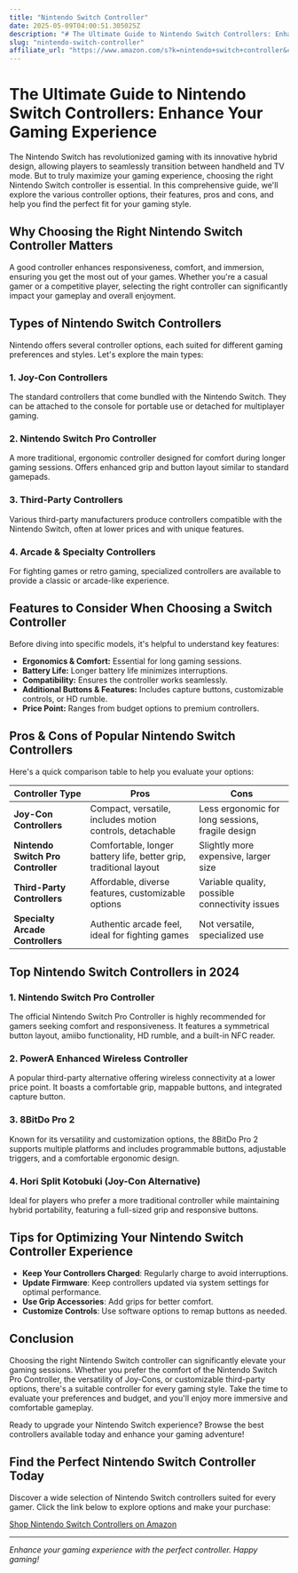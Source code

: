 ```yaml
---
title: "Nintendo Switch Controller"
date: 2025-05-09T04:00:51.305025Z
description: "# The Ultimate Guide to Nintendo Switch Controllers: Enhance Your Gaming Experience..."
slug: "nintendo-switch-controller"
affiliate_url: "https://www.amazon.com/s?k=nintendo+switch+controller&crid=16TZCEI0YJSAR&sprefix=Nintendo+Switch%2Caps%2C627&linkCode=ll2&tag=alrimweb-20&linkId=69a9a4b18fea45ce3dc668ff64d88278&language=en_US&ref_=as_li_ss_tl"
---
```

# The Ultimate Guide to Nintendo Switch Controllers: Enhance Your Gaming Experience

The Nintendo Switch has revolutionized gaming with its innovative hybrid design, allowing players to seamlessly transition between handheld and TV mode. But to truly maximize your gaming experience, choosing the right Nintendo Switch controller is essential. In this comprehensive guide, we'll explore the various controller options, their features, pros and cons, and help you find the perfect fit for your gaming style.

## Why Choosing the Right Nintendo Switch Controller Matters

A good controller enhances responsiveness, comfort, and immersion, ensuring you get the most out of your games. Whether you're a casual gamer or a competitive player, selecting the right controller can significantly impact your gameplay and overall enjoyment.

## Types of Nintendo Switch Controllers

Nintendo offers several controller options, each suited for different gaming preferences and styles. Let's explore the main types:

### 1. Joy-Con Controllers

The standard controllers that come bundled with the Nintendo Switch. They can be attached to the console for portable use or detached for multiplayer gaming.

### 2. Nintendo Switch Pro Controller

A more traditional, ergonomic controller designed for comfort during longer gaming sessions. Offers enhanced grip and button layout similar to standard gamepads.

### 3. Third-Party Controllers

Various third-party manufacturers produce controllers compatible with the Nintendo Switch, often at lower prices and with unique features.

### 4. Arcade & Specialty Controllers

For fighting games or retro gaming, specialized controllers are available to provide a classic or arcade-like experience.

## Features to Consider When Choosing a Switch Controller

Before diving into specific models, it's helpful to understand key features:

- **Ergonomics & Comfort:** Essential for long gaming sessions.
- **Battery Life:** Longer battery life minimizes interruptions.
- **Compatibility:** Ensures the controller works seamlessly.
- **Additional Buttons & Features:** Includes capture buttons, customizable controls, or HD rumble.
- **Price Point:** Ranges from budget options to premium controllers.

## Pros & Cons of Popular Nintendo Switch Controllers

Here's a quick comparison table to help you evaluate your options:

| Controller Type             | Pros                                                        | Cons                                               |
|------------------------------|--------------------------------------------------------------|----------------------------------------------------|
| **Joy-Con Controllers**       | Compact, versatile, includes motion controls, detachable  | Less ergonomic for long sessions, fragile design |
| **Nintendo Switch Pro Controller** | Comfortable, longer battery life, better grip, traditional layout | Slightly more expensive, larger size             |
| **Third-Party Controllers**     | Affordable, diverse features, customizable options        | Variable quality, possible connectivity issues  |
| **Specialty Arcade Controllers** | Authentic arcade feel, ideal for fighting games          | Not versatile, specialized use                  |

## Top Nintendo Switch Controllers in 2024

### 1. Nintendo Switch Pro Controller

The official Nintendo Switch Pro Controller is highly recommended for gamers seeking comfort and responsiveness. It features a symmetrical button layout, amiibo functionality, HD rumble, and a built-in NFC reader.

### 2. PowerA Enhanced Wireless Controller

A popular third-party alternative offering wireless connectivity at a lower price point. It boasts a comfortable grip, mappable buttons, and integrated capture button.

### 3. 8BitDo Pro 2

Known for its versatility and customization options, the 8BitDo Pro 2 supports multiple platforms and includes programmable buttons, adjustable triggers, and a comfortable ergonomic design.

### 4. Hori Split Kotobuki (Joy-Con Alternative)

Ideal for players who prefer a more traditional controller while maintaining hybrid portability, featuring a full-sized grip and responsive buttons.

## Tips for Optimizing Your Nintendo Switch Controller Experience

- **Keep Your Controllers Charged**: Regularly charge to avoid interruptions.
- **Update Firmware**: Keep controllers updated via system settings for optimal performance.
- **Use Grip Accessories**: Add grips for better comfort.
- **Customize Controls**: Use software options to remap buttons as needed.

## Conclusion

Choosing the right Nintendo Switch controller can significantly elevate your gaming sessions. Whether you prefer the comfort of the Nintendo Switch Pro Controller, the versatility of Joy-Cons, or customizable third-party options, there's a suitable controller for every gaming style. Take the time to evaluate your preferences and budget, and you'll enjoy more immersive and comfortable gameplay.

Ready to upgrade your Nintendo Switch experience? Browse the best controllers available today and enhance your gaming adventure!

## Find the Perfect Nintendo Switch Controller Today

Discover a wide selection of Nintendo Switch controllers suited for every gamer. Click the link below to explore options and make your purchase:

[Shop Nintendo Switch Controllers on Amazon](https://www.amazon.com/s?k=nintendo+switch+controller&crid=16TZCEI0YJSAR&sprefix=Nintendo+Switch%2Caps%2C627&linkCode=ll2&tag=alrimweb-20&linkId=69a9a4b18fea45ce3dc668ff64d88278&language=en_US&ref_=as_li_ss_tl)

---

*Enhance your gaming experience with the perfect controller. Happy gaming!*